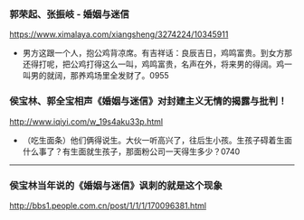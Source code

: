 ### 郭荣起、张振岐 - 婚姻与迷信
https://www.ximalaya.com/xiangsheng/3274224/10345911
- 男方这跟一个人，抱公鸡背凉席。有吉祥话：良辰吉日，鸡鸣富贵。到女方那还得打呢，把公鸡打得这么一叫，鸡鸣富贵，名声在外，将来男的得阔。鸡一叫男的就阔，那养鸡场里全发财了。0955

### 侯宝林、郭全宝相声《婚姻与迷信》对封建主义无情的揭露与批判！
http://www.iqiyi.com/w_19s4aku33p.html
- （吃生面条）他们俩得说生。大伙一听高兴了，往后生小孩。生孩子碍着生面什么事了？有生面就生孩子，那面粉公司一天得生多少？0740
---
### 侯宝林当年说的《婚姻与迷信》讽刺的就是这个现象
http://bbs1.people.com.cn/post/1/1/1/170096381.html
